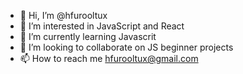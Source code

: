 - 👋 Hi, I’m @hfurooltux
- 👀 I’m interested in JavaScript and React
- 🌱 I’m currently learning Javascrit
- 💞️ I’m looking to collaborate on JS beginner projects
- 📫 How to reach me hfurooltux@gmail.com

<!---
hfurooltux/hfurooltux is a ✨ special ✨ repository because its `README.md` (this file) appears on your GitHub profile.
You can click the Preview link to take a look at your changes.
--->
